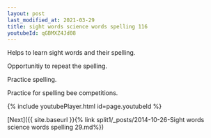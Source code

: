 ```yaml
---
layout: post
last_modified_at: 2021-03-29
title: sight words science words spelling 116
youtubeId: qGBMXZ4Jd08
---
```

 
 
Helps to learn sight words and their spelling.

Opportunitiy to repeat the spelling. 

Practice spelling. 
 
Practice for spelling bee competitions. 
 
{% include youtubePlayer.html id=page.youtubeId %}
 
 

[Next]({{ site.baseurl }}{% link  split1/_posts/2014-10-26-Sight words science words spelling 29.md%})
 
